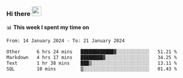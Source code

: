 ### Hi there <a href="https://www.gautamkrishnar.com/"><img src="https://media.giphy.com/media/hvRJCLFzcasrR4ia7z/giphy.gif" width="25px"></a>

📊 **This week I spent my time on**

<!--START_SECTION:waka-->

```txt
From: 14 January 2024 - To: 21 January 2024

Other      6 hrs 24 mins   ████████████▓░░░░░░░░░░░░   51.21 %
Markdown   4 hrs 17 mins   ████████▓░░░░░░░░░░░░░░░░   34.25 %
Text       1 hr 38 mins    ███▒░░░░░░░░░░░░░░░░░░░░░   13.11 %
SQL        10 mins         ▒░░░░░░░░░░░░░░░░░░░░░░░░   01.43 %
```

<!--END_SECTION:waka-->
